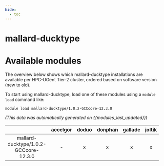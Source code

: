 ```yaml
---
hide:
  - toc
---
```


mallard-ducktype
================

# Available modules


The overview below shows which mallard-ducktype installations are available per HPC-UGent Tier-2 cluster, ordered based on software version (new to old).

To start using mallard-ducktype, load one of these modules using a `module load` command like:

```shell
module load mallard-ducktype/1.0.2-GCCcore-12.3.0
```

*(This data was automatically generated on {{modules_last_updated}})*  

| |accelgor|doduo|donphan|gallade|joltik|shinx|skitty|
| :---: | :---: | :---: | :---: | :---: | :---: | :---: | :---: |
|mallard-ducktype/1.0.2-GCCcore-12.3.0|-|x|x|x|x|x|x|
